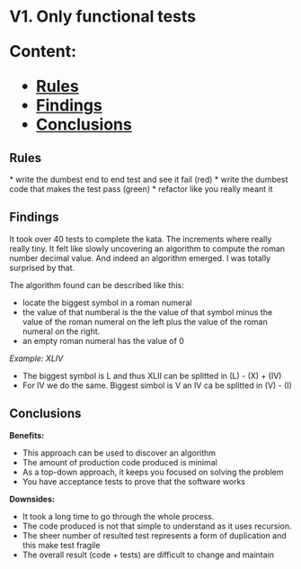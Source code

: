 <h1> V1. Only functional tests

Content:
*   [Rules](#rules)
*   [Findings](#findings)
*   [Conclusions](#conclusions)

<h2>Rules</h2>
*   write the dumbest end to end test and see it fail (red)
*   write the dumbest code that makes the test pass (green)
*   refactor like you really meant it

<h2>Findings</h2>

It took over 40 tests to complete the kata. 
The increments where really really tiny. It felt like slowly uncovering an algorithm to compute the roman number decimal value. 
And indeed an algorithm emerged. I was totally surprised by that.

The algorithm found can be described like this:
* locate the biggest symbol in a roman numeral
* the value of that numberal is the the value of that symbol minus the value of the roman numeral on the left plus the value of the roman numeral on the right.
* an empty roman numeral has the value of 0

*Example: XLIV*
* The biggest symbol is L and thus XLII can be splitted in (L) - (X) + (IV)
* For IV we do the same. Biggest simbol is V an IV ca be splitted in (V) - (I)

<h2>Conclusions</h2>

**Benefits:**
* This approach can be used to discover an algorithm
* The amount of production code produced is minimal
* As a top-down approach, it keeps you focused on solving the problem
* You have acceptance tests to prove that the software works

**Downsides:**
* It took a long time to go through the whole process.
* The code produced is not that simple to understand as it uses recursion.
* The sheer number of resulted test represents a form of duplication and this make test fragile
* The overall result (code + tests) are difficult to change and maintain
